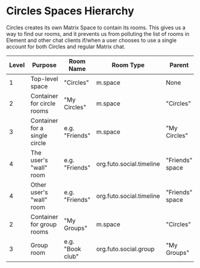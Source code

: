 # Circles Spaces Hierarchy

Circles creates its own Matrix Space to contain its rooms.
This gives us a way to find our rooms, and it prevents us from polluting
the list of rooms in Element and other chat clients if/when a user chooses
to use a single account for both Circles and regular Matrix chat.


| Level | Purpose                       | Room Name        | Room Type                | Parent          | Join Rule      |
| ----- | -------                       | ---------        | ---------                | ------          | ---------      |
|     1 | Top-level space               | "Circles"        | m.space                  | None            | Private        |
|     2 | Container for circle rooms    | "My Circles"     | m.space                  | "Circles"       | Private        |
|     3 | Container for a single circle | e.g. "Friends"   | m.space                  | "My Circles"    | Private        |
|     4 | The user's "wall" room        | e.g. "Friends"   | org.futo.social.timeline | "Friends" space | Invite / Knock |
|     4 | Other user's "wall" room      | e.g. "Friends"   | org.futo.social.timeline | "Friends" space | Invite / Knock |
|     2 | Container for group rooms     | "My Groups"      | m.space                  | "Circles"       | Private        |
|     3 | Group room                    | e.g. "Book club" | org.futo.social.group    | "My Groups"     | Invite / Knock |
